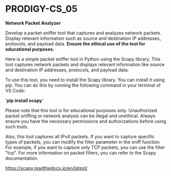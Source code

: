# PRODIGY-CS_05
**Network Packet Analyzer**

Develop a packet sniffer tool that captures and analyzes network packets. 
Display relevant information such as source and destination IP addresses, protocols, and payload data. 
**Ensure the ethical use of the tool for educational purposes.**

Here is a simple packet sniffer tool in Python using the Scapy library. This tool captures network packets and displays relevant information like source and destination IP addresses, protocols, and payload data.

To use this tool, you need to install the Scapy library. You can install it using pip. You can do this by running the following command in your terminal of VS Code:

'**pip install scapy**'

Please note that this tool is for educational purposes only. Unauthorized packet sniffing or network analysis can be illegal and unethical. Always ensure you have the necessary permissions and authorizations before using such tools.

Also, this tool captures all IPv4 packets. If you want to capture specific types of packets, you can modify the filter parameter in the sniff function. For example, if you want to capture only TCP packets, you can use the filter "tcp". For more information on packet filters, you can refer to the Scapy documentation.

https://scapy.readthedocs.io/en/latest/
